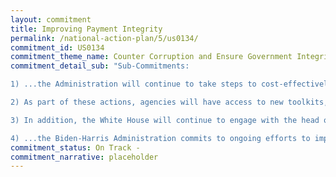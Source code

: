 ```yaml
---
layout: commitment
title: Improving Payment Integrity
permalink: /national-action-plan/5/us0134/
commitment_id: US0134
commitment_theme_name: Counter Corruption and Ensure Government Integrity and Accountability to the Public
commitment_detail_sub: "Sub-Commitments:

1) ...the Administration will continue to take steps to cost-effectively reduce fraud, waste, abuse, and mismanagement of Federal funds without nega- tively affecting the program mission, agency efforts to advance equity, efficiency, customer experience, or the overall operations of the agency.

2) As part of these actions, agencies will have access to new toolkits, training materials, and additional support for the Federal workforce.

3) In addition, the White House will continue to engage with the head of each agency that has a High Priority Program as defined by PIIA to report on actions taken to prevent improper payments.

4) ...the Biden-Harris Administration commits to ongoing efforts to improve annual reporting."
commitment_status: On Track -
commitment_narrative: placeholder
---
```


